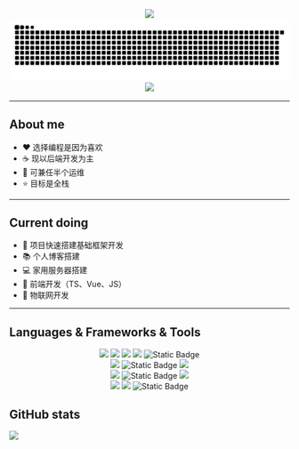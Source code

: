 <div align="center">
    <img src="https://readme-typing-svg.demolab.com?font=Fira+Code&pause=1000&width=400&lines=%22Hello%2C%20World! I'm Klaus%22;&center=true&size=27"/>
    <img src="https://github.com/klaus-cicd/klaus-cicd/blob/main/profile-snake-contrib/github-contribution-grid-snake.svg?raw=true"/>
<div align="center">
    <a href="https://blossom.wynnspace.cn/bl/blog/#/home"><img src="https://img.shields.io/badge/Website-博客-blue" /></a>
</div>
<hr/>
</div>
<h2>About me</h2>

- ❤️ 选择编程是因为喜欢
- ☕️ 现以后端开发为主
- 🔧 可兼任半个运维
- ⭐️ 目标是全栈

<hr/>
<h2>Current doing</h2>

- 🧱 项目快速搭建基础框架开发
- 📚 个人博客搭建
- 💻 家用服务器搭建
- 💪 前端开发（TS、Vue、JS）
- 🔌 物联网开发

<hr/>
<h2>Languages & Frameworks & Tools</h2>
<div align="center">
<img src="https://img.shields.io/badge/java-%23ED8B00.svg?style=for-the-badge&logo=openjdk&logoColor=white"/>
<img src="https://img.shields.io/badge/Spring-6DB33F.svg?style=for-the-badge&logo=spring&logoColor=white">
<img src="https://img.shields.io/badge/IntelliJ IDEA-black?style=for-the-badge&logo=intellij-idea&logoColor=white">
<img src="https://img.shields.io/badge/python-3670A0?style=for-the-badge&logo=python&logoColor=ffdd54">
<img alt="Static Badge" src="https://img.shields.io/badge/go-blue?style=for-the-badge&logo=Go">
<br/>
<img src="https://img.shields.io/badge/MySQL-00000f.svg?style=for-the-badge&logo=mysql&logoColor=white"/>
<img alt="Static Badge" src="https://img.shields.io/badge/Redis-55555?style=for-the-badge&logo=redis">
<img src="https://img.shields.io/badge/MongoDB-4ea94b.svg?style=for-the-badge&logo=mongodb&logoColor=white">
<br/>
<img src="https://img.shields.io/badge/JavaScript-F7DF1E?style=for-the-badge&logo=javascript&logoColor=black">
<img alt="Static Badge" src="https://img.shields.io/badge/TS-11111?style=for-the-badge&logo=TypeScript">
<img src="https://img.shields.io/badge/vue-%2335495e.svg?style=for-the-badge&logo=vuedotjs&logoColor=%234FC08D"/>
<br/>
<img src="https://img.shields.io/badge/GIT-E44C30?style=for-the-badge&logo=git&logoColor=white"/>
<img src="https://img.shields.io/badge/Linux-000?style=for-the-badge&logo=linux&logoColor=FCC624"/>
<img alt="Static Badge" src="https://img.shields.io/badge/docker-blue?style=for-the-badge&logo=docker">
</div>

<div>
<h2>GitHub stats</h2>
    <div>
        <img src="https://github-readme-stats.vercel.app/api?username=klaus-cicd&show_icons=true&title_color=fff&icon_color=79ff97&text_color=9f9f9f&bg_color=151515"/>
    </div>
</div>
